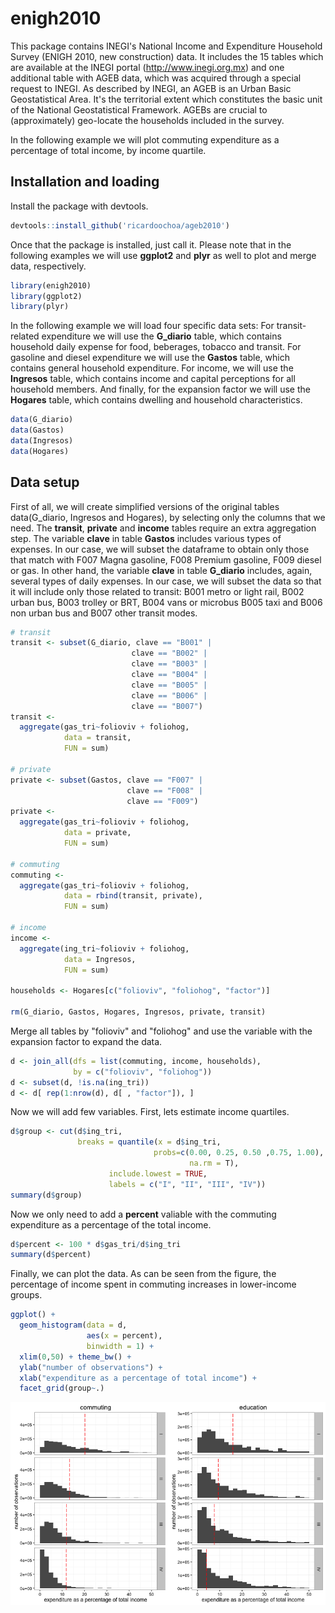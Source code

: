 # enigh2010

This package contains INEGI's National Income and Expenditure Household Survey (ENIGH 2010, new construction) data. It includes the 15 tables which are available at the INEGI portal (<http://www.inegi.org.mx>) and one additional table with AGEB data, which was acquired through a special request to INEGI. As described by INEGI, an AGEB is an Urban Basic Geostatistical Area. It's the territorial extent which constitutes the basic unit of the National Geostatistical Framework. AGEBs are crucial to (approximately) geo-locate the households included in the survey. 

In the following example we will plot commuting expenditure as a percentage of total income, by income quartile. 

## Installation and loading
Install the package with devtools.
```r
devtools::install_github('ricardoochoa/ageb2010')
```
Once that the package is installed, just call it. Please note that in the following examples we will use **ggplot2** and **plyr** as well to plot and merge data, respectively. 
```r
library(enigh2010)
library(ggplot2)
library(plyr)
```
In the following example we will load four specific data sets: 
For transit-related expenditure we will use the **G_diario** table, which contains household daily expense for food, beberages, tobacco and transit. 
For gasoline and diesel expenditure we will use the **Gastos** table, which contains general household expenditure.
For income, we will use the **Ingresos** table, which contains income and capital perceptions for all household members. 
And finally, for the expansion factor we will use the **Hogares** table, which contains dwelling and household characteristics.
```r
data(G_diario)
data(Gastos)
data(Ingresos)
data(Hogares)
```
## Data setup
First of all, we will create simplified versions of the original tables data(G_diario, Ingresos and Hogares), by selecting only the columns that we need. The **transit**, **private** and **income** tables require an extra aggregation step. The variable **clave** in table **Gastos** includes various types of expenses. In our case, we will subset the dataframe to obtain only those that match with F007 Magna gasoline, F008 Premium gasoline, F009 diesel or gas. In other hand, the variable **clave** in table **G_diario** includes, again, several types of daily expenses. In our case, we will subset the data so that it will include only those related to transit: B001 metro or light rail, B002 urban bus, B003 trolley or BRT, B004 vans or microbus B005 taxi and B006 non urban bus and B007 other transit modes.
```r
# transit
transit <- subset(G_diario, clave == "B001" |
                           clave == "B002" |
                           clave == "B003" |
                           clave == "B004" |
                           clave == "B005" |
                           clave == "B006" |
                           clave == "B007")
transit <- 
  aggregate(gas_tri~folioviv + foliohog, 
            data = transit, 
            FUN = sum)

# private
private <- subset(Gastos, clave == "F007" |
                          clave == "F008" |
                          clave == "F009")
private <- 
  aggregate(gas_tri~folioviv + foliohog, 
            data = private, 
            FUN = sum)
            
# commuting
commuting <- 
  aggregate(gas_tri~folioviv + foliohog, 
            data = rbind(transit, private), 
            FUN = sum)

# income
income <- 
  aggregate(ing_tri~folioviv + foliohog, 
            data = Ingresos, 
            FUN = sum)
            
households <- Hogares[c("folioviv", "foliohog", "factor")]

rm(G_diario, Gastos, Hogares, Ingresos, private, transit)
```
Merge all tables by "folioviv" and "foliohog" and use the variable with the expansion factor to expand the data. 

```r
d <- join_all(dfs = list(commuting, income, households), 
              by = c("folioviv", "foliohog"))
d <- subset(d, !is.na(ing_tri))
d <- d[ rep(1:nrow(d), d[ , "factor"]), ]
```
Now we will add few variables. First, lets estimate income quartiles. 
```r
d$group <- cut(d$ing_tri,
               breaks = quantile(x = d$ing_tri, 
                                probs=c(0.00, 0.25, 0.50 ,0.75, 1.00), 
                                        na.rm = T), 
                      include.lowest = TRUE, 
                      labels = c("I", "II", "III", "IV"))
summary(d$group)
```
Now we only need to add a **percent** valiable with the commuting expenditure as a percentage of the total income. 
```r
d$percent <- 100 * d$gas_tri/d$ing_tri
summary(d$percent)
```
Finally, we can plot the data. As can be seen from the figure, the percentage of income spent in commuting increases in lower-income groups.
```r
ggplot() +
  geom_histogram(data = d, 
                 aes(x = percent), 
                 binwidth = 1) +
  xlim(0,50) + theme_bw() + 
  ylab("number of observations") +
  xlab("expenditure as a percentage of total income") +
  facet_grid(group~.)
```  

<img src="https://github.com/ricardoochoa/enigh2010/blob/master/img/example01.png" alt="example01" />

